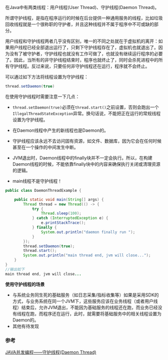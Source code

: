 在Java中有两类线程：用户线程\(User Thread\)、守护线程\(Daemon Thread\)。

所谓守护线程，是指在程序运行的时候在后台提供一种通用服务的线程，比如垃圾回收线程就是一个很称职的守护者，并且这种线程并不属于程序中不可或缺的部分。

用户线程和守护线程两者几乎没有区别，唯一的不同之处就在于虚拟机的离开：如果用户线程已经全部退出运行了，只剩下守护线程存在了，虚拟机也就退出了。因为没有了被守护者，守护线程也就没有工作可做了，也就没有继续运行程序的必要了。因此，当所有的非守护线程结束时，程序也就终止了，同时会杀死进程中的所有守护线程。反过来说，只要任何非守护线程还在运行，程序就不会终止。

可以通过如下方法将线程设置为守护线程：

```java
thread.setDaemon(true)
```

在使用守护线程时需要注意一下几点：

* `thread.setDaemon(true)`必须在`thread.start()`之前设置，否则会跑出一个`IllegalThreadStateException`异常。换句话说，不能把正在运行的常规线程设置为守护线程。

* 在Daemon线程中产生的新线程也是Daemon的。

* 守护线程应该永远不去访问固有资源，如文件、数据库，因为它会在任何时候甚至在一个操作的中间发生中断。

* JVM退出时，Daemon线程中的finally块并不一定会执行。所以，在构建Daemon线程的时候，不能依靠finally块中的内容来确保执行关闭或清理资源的逻辑。

* main线程不是守护线程！

```java
public class DaemonThreadExample {

    public static void main(String[] args) {
        Thread thread = new Thread(() -> {
            try {
                Thread.sleep(100);
            } catch (InterruptedException e) {
                e.printStackTrace();
            } finally {
                System.out.println("daemon finally run ");
            }
        });
        thread.setDaemon(true);
        thread.start();
        System.out.println("main thread end, jvm will close...");
    }
}
//输出如下
main thread end, jvm will close...
```









**使用守护线程的场景**

* 与系统业务同生死的基础服务（如日志采集/指标收集等）如果是采用SDK的方式，与业务系统在同一个JVM下，这些服务应该在业务线程（或者用户线程）结束后，允许JVM退出，不能因为基础服务的线程还在跑，而业务已经没有线程在跑，而程序还在运行，此时，就需要将基础服务中的相关线程设置为Daemon的。
* 其他有待发现

### 参考

[JAVA并发编程——守护线程\(Daemon Thread\)](https://www.cnblogs.com/luochengor/archive/2011/08/11/2134818.html)

